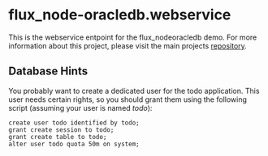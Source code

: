 # flux_node-oracledb.webservice

This is the webservice entpoint for the flux_nodeoracledb demo.
For more information about this project, please visit the main projects [repository](https://github.com/enpit/flux_node-oracledb).

## Database Hints

You probably want to create a dedicated user for the todo application. This user needs certain rights, so you should grant them using the following script (assuming your user is named *todo*):

```
create user todo identified by todo;
grant create session to todo;
grant create table to todo;
alter user todo quota 50m on system;
```
